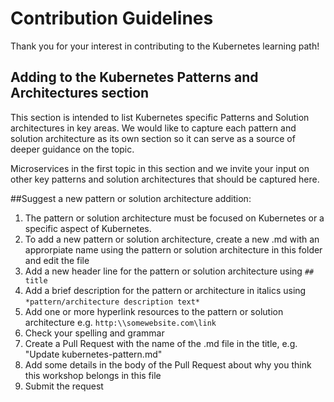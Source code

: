 # Contribution Guidelines

Thank you for your interest in contributing to the Kubernetes learning path!

## Adding to the Kubernetes Patterns and Architectures section

This section is intended to list Kubernetes specific Patterns and Solution architectures in key areas. We would like to capture each pattern and solution architecture as its own section so it can serve as a source of deeper guidance on the topic. 

Microservices in the first topic in this section and we invite your input on other key patterns and solution architectures that should be captured here. 

##Suggest a new pattern or solution architecture addition:
1. The pattern or solution architecture must be focused on Kubernetes or a specific aspect of Kubernetes.
2. To add a new pattern or solution architecture, create a new .md with an approrpiate name using the pattern or solution architecture in this folder and edit the file
3. Add a new header line for the pattern or solution architecture using `##  title` 
4. Add a brief description for the pattern or architecture in italics using `*pattern/architecture description text*`
5. Add one or more hyperlink resources to the pattern or solution architecture e.g. `http:\\somewebsite.com\link`
6. Check your spelling and grammar
7. Create a Pull Request with the name of the .md file in the title, e.g. "Update kubernetes-pattern.md"
8. Add some details in the body of the Pull Request about why you think this workshop belongs in this file
9. Submit the request

